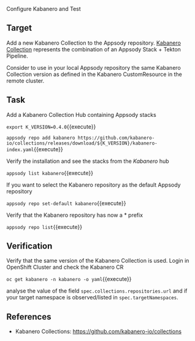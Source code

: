 Configure Kabanero and Test

## Target

Add a new Kabanero Collection to the Appsody repository.
[Kabanero Collection](https://github.com/kabanero-io/collections) represents the combination of an Appsody Stack + Tekton Pipeline.

Consider to use in your local Appsody repository the same Kabanero Collection version as defined in the Kabanero CustomResource in the remote cluster.

## Task

Add a Kabanero Collection Hub containing Appsody stacks

`export K_VERSION=0.4.0`{{execute}}

`appsody repo add kabanero https://github.com/kabanero-io/collections/releases/download/${K_VERSION}/kabanero-index.yaml`{{execute}}

Verify the installation and see the stacks from the *Kabanero* hub

`appsody list kabanero`{{execute}}

If you want to select the Kabanero repository as the default Appsody repository

`appsody repo set-default kabanero`{{execute}}

Verify that the Kabanero repository has now a * prefix

`appsody repo list`{{execute}}

## Verification

Verify that the same version of the Kabanero Collection is used. Login in OpenShift Cluster and check the Kabanero CR

`oc get kabanero -n kabanero -o yaml`{{execute}}

analyse the value of the field `spec.collections.repositories.url` and if your target namespace is observed/listed in `spec.targetNamespaces`.


## References

* Kabanero Collections: https://github.com/kabanero-io/collections
